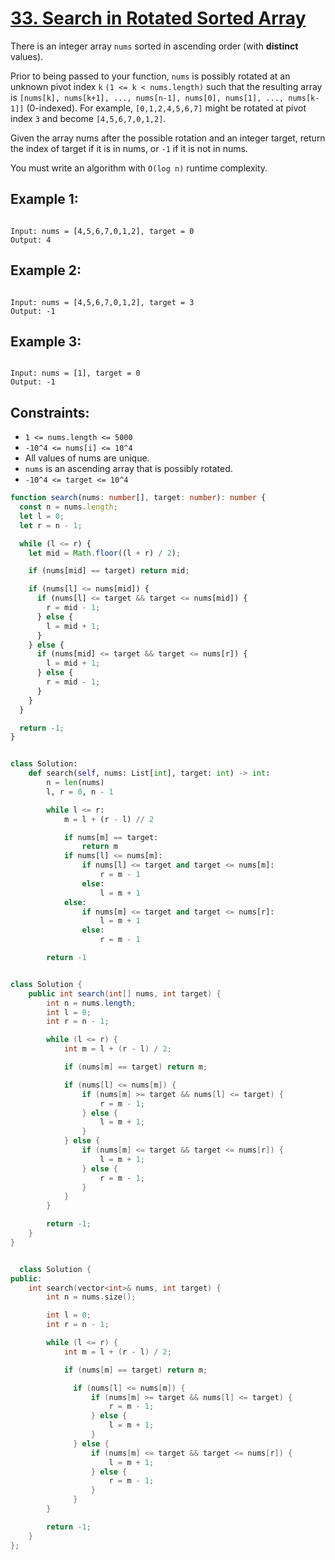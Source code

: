 # [33. Search in Rotated Sorted Array](https://leetcode.com/problems/trapping-rain-water/description/?envType=daily-question&envId=2024-04-12)

There is an integer array `nums` sorted in ascending order (with **distinct** values).

Prior to being passed to your function, `nums` is possibly rotated at an unknown pivot index `k` `(1 <= k < nums.length)` such that the resulting array is `[nums[k], nums[k+1], ..., nums[n-1], nums[0], nums[1], ..., nums[k-1]]` (0-indexed). For example, `[0,1,2,4,5,6,7]` might be rotated at pivot index `3` and become `[4,5,6,7,0,1,2]`.

Given the array nums after the possible rotation and an integer target, return the index of target if it is in nums, or `-1` if it is not in nums.

You must write an algorithm with `O(log n)` runtime complexity.

## Example 1:

```

Input: nums = [4,5,6,7,0,1,2], target = 0
Output: 4

```

## Example 2:

```

Input: nums = [4,5,6,7,0,1,2], target = 3
Output: -1

```

## Example 3:

```

Input: nums = [1], target = 0
Output: -1

```

## Constraints:

- `1 <= nums.length <= 5000`
- `-10^4 <= nums[i] <= 10^4`
- All values of nums are unique.
- `nums` is an ascending array that is possibly rotated.
- `-10^4 <= target <= 10^4`

```ts
function search(nums: number[], target: number): number {
  const n = nums.length;
  let l = 0;
  let r = n - 1;

  while (l <= r) {
    let mid = Math.floor((l + r) / 2);

    if (nums[mid] == target) return mid;

    if (nums[l] <= nums[mid]) {
      if (nums[l] <= target && target <= nums[mid]) {
        r = mid - 1;
      } else {
        l = mid + 1;
      }
    } else {
      if (nums[mid] <= target && target <= nums[r]) {
        l = mid + 1;
      } else {
        r = mid - 1;
      }
    }
  }

  return -1;
}
```

```py

class Solution:
    def search(self, nums: List[int], target: int) -> int:
        n = len(nums)
        l, r = 0, n - 1

        while l <= r:
            m = l + (r - l) // 2

            if nums[m] == target:
                return m
            if nums[l] <= nums[m]:
                if nums[l] <= target and target <= nums[m]:
                    r = m - 1
                else:
                    l = m + 1
            else:
                if nums[m] <= target and target <= nums[r]:
                    l = m + 1
                else:
                    r = m - 1

        return -1

```

```java

class Solution {
    public int search(int[] nums, int target) {
        int n = nums.length;
        int l = 0;
        int r = n - 1;

        while (l <= r) {
            int m = l + (r - l) / 2;

            if (nums[m] == target) return m;

            if (nums[l] <= nums[m]) {
                if (nums[m] >= target && nums[l] <= target) {
                    r = m - 1;
                } else {
                    l = m + 1;
                }
            } else {
                if (nums[m] <= target && target <= nums[r]) {
                    l = m + 1;
                } else {
                    r = m - 1;
                }
            }
        }

        return -1;
    }
}

```

```cpp

  class Solution {
public:
    int search(vector<int>& nums, int target) {
        int n = nums.size();

        int l = 0;
        int r = n - 1;

        while (l <= r) {
            int m = l + (r - l) / 2;

            if (nums[m] == target) return m;

              if (nums[l] <= nums[m]) {
                  if (nums[m] >= target && nums[l] <= target) {
                      r = m - 1;
                  } else {
                      l = m + 1;
                  }
              } else {
                  if (nums[m] <= target && target <= nums[r]) {
                      l = m + 1;
                  } else {
                      r = m - 1;
                  }
              }
        }

        return -1;
    }
};

```
